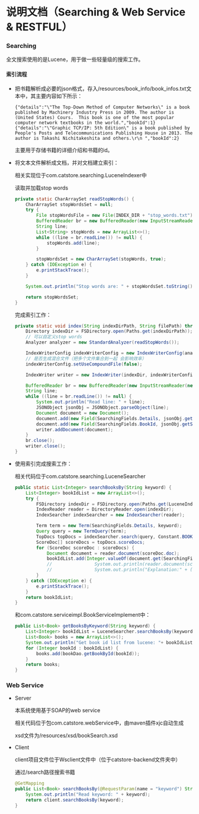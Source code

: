 # 说明文档（Searching & Web Service & RESTFUL）

### Searching

全文搜索使用的是Lucene，用于做一些轻量级的搜索工作。

#### 索引流程

+ 把书籍解析成必要的json格式，存入/resources/book_info/book_infos.txt文本中，其主要内容如下所示：

  ```
  {"details":"\"The Top-Down Method of Computer Networks\" is a book published by Machinery Industry Press in 2009. The author is (United States) Cours.  This book is one of the most popular computer network textbooks in the world.","bookId":1}
  {"details":"\"Graphic TCP/IP: 5th Edition\" is a book published by People's Posts and Telecommunications Publishing House in 2013. The author is Takashi Nichitakeshita and others.\r\n ","bookId":2}
  ```

  主要用于存储书籍的详细介绍和书籍的id。

+ 将文本文件解析成文档，并对文档建立索引：

  相关实现位于com.catstore.searching.LuceneIndexer中

  读取并加载stop words

  ```java
  private static CharArraySet readStopWords() {
      CharArraySet stopWordsSet = null;
      try {
          File stopWordsFile = new File(INDEX_DIR + "stop_words.txt");
          BufferedReader br = new BufferedReader(new InputStreamReader(new FileInputStream(stopWordsFile), StandardCharsets.UTF_8));
          String line;
          List<String> stopWords = new ArrayList<>();
          while ((line = br.readLine()) != null) {
              stopWords.add(line);
          }
  
          stopWordsSet = new CharArraySet(stopWords, true);
      } catch (IOException e) {
          e.printStackTrace();
      }
  
      System.out.println("Stop words are: " + stopWordsSet.toString());
  
      return stopWordsSet;
  }
  ```

  完成索引工作：

  ```java
  private static void index(String indexDirPath, String filePath) throws IOException {
      Directory indexDir = FSDirectory.open(Paths.get(indexDirPath));
      // 可以自定义stop words
      Analyzer analyzer = new StandardAnalyzer(readStopWords());
  
      IndexWriterConfig indexWriterConfig = new IndexWriterConfig(analyzer);
      // 是否生成混合文件（把多个文件集合到一起 会影响效率）
      indexWriterConfig.setUseCompoundFile(false);
  
      IndexWriter writer = new IndexWriter(indexDir, indexWriterConfig);
  
      BufferedReader br = new BufferedReader(new InputStreamReader(new FileInputStream(filePath), StandardCharsets.UTF_8));
      String line;
      while ((line = br.readLine()) != null) {
          System.out.println("Read line: " + line);
          JSONObject jsonObj = JSONObject.parseObject(line);
          Document document = new Document();
          document.add(new Field(SearchingFields.Details, jsonObj.getString(SearchingFields.Details), TextField.TYPE_STORED));
          document.add(new Field(SearchingFields.BookId, jsonObj.getString(SearchingFields.BookId), StringField.TYPE_STORED));
          writer.addDocument(document);
      }
      br.close();
      writer.close();
  }
  ```

+ 使用索引完成搜索工作：

  相关代码位于com.catstore.searching.LuceneSearcher

  ```java
  public static List<Integer> searchBooksBy(String keyword) {
      List<Integer> bookIdList = new ArrayList<>();
      try {
          FSDirectory indexDir = FSDirectory.open(Paths.get(LuceneIndexer.INDEX_DIR));
          IndexReader reader = DirectoryReader.open(indexDir);
          IndexSearcher indexSearcher = new IndexSearcher(reader);
  
          Term term = new Term(SearchingFields.Details, keyword);
          Query query = new TermQuery(term);
          TopDocs topDocs = indexSearcher.search(query, Constant.BOOK_PAGE_SIZE);
          ScoreDoc[] scoreDocs = topDocs.scoreDocs;
          for (ScoreDoc scoreDoc : scoreDocs) {
              Document document = reader.document(scoreDoc.doc);
              bookIdList.add(Integer.valueOf(document.get(SearchingFields.BookId)));
              //                System.out.println(reader.document(scoreDoc.doc));
              //                System.out.println("Explanation:" + (indexSearcher.explain(query, scoreDoc.doc)));
          }
      } catch (IOException e) {
          e.printStackTrace();
      }
      return bookIdList;
  }
  ```

  和com.catstore.serviceimpl.BookServiceImplement中：

  ```java
  public List<Book> getBooksByKeyword(String keyword) {
      List<Integer> bookIdList = LuceneSearcher.searchBooksBy(keyword);
      List<Book> books = new ArrayList<>();
      System.out.println("Get book id list from lucene: "+ bookIdList);
      for (Integer bookId : bookIdList) {
          books.add(bookDao.getBookById(bookId));
      }
      return books;
  }
  ```

### Web Service

+ Server

  本系统使用基于SOAP的web service

  相关代码位于包com.catstore.webService中，由maven插件xjc自动生成

  xsd文件为/resources/xsd/bookSearch.xsd

+ Client

  client项目文件位于Wsclient文件中（位于catstore-backend文件夹中）

  通过/search路径搜索书籍

  ```java
  @GetMapping
  public List<Book> searchBooksBy(@RequestParam(name = "keyword") String keyword) {
      System.out.println("Read keyword: " + keyword);
      return client.searchBooksBy(keyword);
  }
  ```

